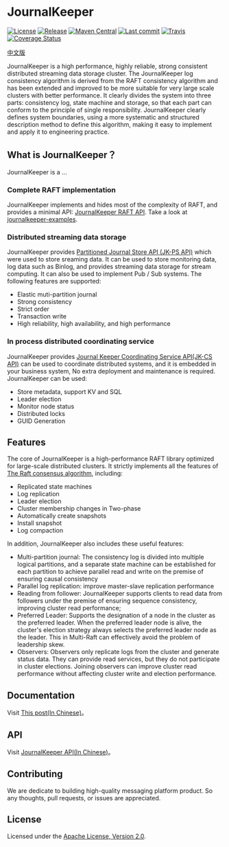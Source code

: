 
# JournalKeeper

[![License](https://img.shields.io/github/license/chubaostream/journalkeeper)](./LICENSE) [![Release](https://img.shields.io/github/v/release/chubaostream/journalkeeper)](https://github.com/chubaostream/journalkeeper/releases) [![Maven Central](https://img.shields.io/maven-central/v/io.journalkeeper/journalkeeper?color=blue)](https://search.maven.org/search?q=io.journalkeeper) [![Last commit](https://img.shields.io/github/last-commit/chubaostream/journalkeeper)](https://github.com/chubaostream/journalkeeper/commits) [![Travis](https://img.shields.io/travis/chubaostream/journalkeeper)](https://travis-ci.org/chubaostream/journalkeeper)[![Coverage Status](https://coveralls.io/repos/github/chubaostream/journalkeeper/badge.svg?branch=master)](https://coveralls.io/github/chubaostream/journalkeeper?branch=master)

[中文版](./README_cn.md)

JournalKeeper is a high performance, highly reliable, strong consistent distributed streaming data storage cluster. The JournalKeeper log consistency algorithm is derived from the RAFT consistency algorithm and has been extended and improved to be more suitable for very large scale clusters with better performance. It clearly divides the system into three parts: consistency log, state machine and storage, so that each part can conform to the principle of single responsibility. JournalKeeper clearly defines system boundaries, using a more systematic and structured description method to define this algorithm, making it easy to implement and apply it to engineering practice.

## What is JournalKeeper？

JournalKeeper is a ...

### Complete RAFT implementation

JournalKeeper implements and hides most of the complexity of RAFT, and provides a minimal API: [JournalKeeper RAFT API](./journalkeeper-docs/src/markdown/JournalKeeperAPI.md). Take a look at [journalkeeper-examples](./journalkeeper-examples).

### Distributed streaming data storage

JournalKeeper provides [Partitioned Journal Store API (JK-PS API)](./journalkeeper-docs/src/markdown/JournalKeeperAPI.md) which were used to store sreaming data. It can be used to store monitoring data, log data such as Binlog, and provides streaming data storage for stream computing. It can also be used to implement Pub / Sub systems. The following features are supported:

* Elastic muti-partition journal
* Strong consistency
* Strict order
* Transaction write
* High reliability, high availability, and high performance

### In process distributed coordinating service

JournalKeeper provides [Journal Keeper Coordinating Service API(JK-CS API)](./journalkeeper-docs/src/markdown/JournalKeeperAPI.md) can be used to coordinate distributed systems, and it is embedded in your business system, No extra deployment and maintenance is required. JournalKeeper can be used:

* Store metadata, support KV and SQL
* Leader election
* Monitor node status
* Distributed locks
* GUID Generation

## Features

The core of JournalKeeper is a high-performance RAFT library optimized for large-scale distributed clusters. It strictly implements all the features of [The Raft consensus algorithm](https://raft.github.io/raft.pdf), including:

* Replicated state machines
* Log replication
* Leader election
* Cluster membership changes in Two-phase
* Automatically create snapshots
* Install snapshot
* Log compaction

In addition, JournalKeeper also includes these useful features:

* Multi-partition journal: The consistency log is divided into multiple logical partitions, and a separate state machine can be established for each partition to achieve parallel read and write on the premise of ensuring causal consistency
* Parallel log replication: improve master-slave replication performance
* Reading from follower: JournalKeeper supports clients to read data from followers under the premise of ensuring sequence consistency, improving cluster read performance;
* Preferred Leader: Supports the designation of a node in the cluster as the preferred leader. When the preferred leader node is alive, the cluster's election strategy always selects the preferred leader node as the leader. This in Multi-Raft can effectively avoid the problem of leadership skew.
* Observers: Observers only replicate logs from the cluster and generate status data. They can provide read services, but they do not participate in cluster elections. Joining observers can improve cluster read performance without affecting cluster write and election performance.

## Documentation

Visit [This post(In Chinese)](journalkeeper-docs/src/markdown/JournalKeeperRaft.md)。

## API

Visit [JournalKeeper API(In Chinese)](journalkeeper-docs/src/markdown/JournalKeeperAPI.md)。

## Contributing

We are dedicate to building high-quality messaging platform product. So any thoughts, pull requests, or issues are appreciated.

## License

Licensed under the [Apache License, Version 2.0](https://www.apache.org/licenses/LICENSE-2.0).


